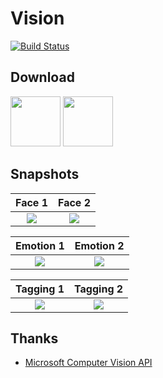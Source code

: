 # Vision
[![Build Status](https://www.bitrise.io/app/b718e422922f5e51/status.svg?token=JjLtHEFo79VsBGwzYGtlcQ&branch=master)](https://www.bitrise.io/app/b718e422922f5e51)
## Download
<a href="https://itunes.apple.com/us/app/aivision/id1318213908?ls=1&mt=8"><img src="https://image.ibb.co/mnWfNw/app_store_badge.png" height="80" /></a>
<a href="https://play.google.com/store/apps/details?id=com.fanstek.vision"><img src="https://image.ibb.co/mB3iaG/google_play_badge.png" height="80" /></a>

## Snapshots

Face 1                     | Face 2
:-------------------------:|:-------------------------:
|![](https://preview.ibb.co/iGhToF/face1.jpg)|![](https://preview.ibb.co/cyOZTF/face2.jpg)|

Emotion 1                  | Emotion 2
:-------------------------:|:-------------------------:
|![](https://preview.ibb.co/hq3ZTF/emotion1.jpg)|![](https://preview.ibb.co/fmqsFv/emotion2.jpg)|

Tagging 1                  | Tagging 2
:-------------------------:|:-------------------------:
|![](https://preview.ibb.co/j3Yq2a/tagging1.jpg)|![](https://preview.ibb.co/gjh6av/tagging2.jpg)|

## Thanks
* [Microsoft Computer Vision API](https://azure.microsoft.com/en-au/services/cognitive-services/computer-vision/)
